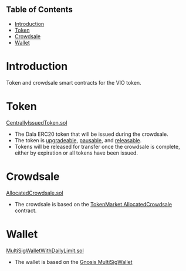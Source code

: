## Table of Contents
* [Introduction](#introduction)
* [Token](#token)
* [Crowdsale](#crowdsale)
* [Wallet](#wallet)

# Introduction
Token and crowdsale smart contracts for the VIO token.

# Token
[CentrallyIssuedToken.sol](https://github.com/GetDala/dala-smart-contracts/blob/master/contracts/CentrallyIssuedToken.sol)
* The Dala ERC20 token that will be issued during the crowdsale. 
* The token is [upgradeable](https://github.com/GetDala/dala-smart-contracts/blob/master/contracts/UpgradeableToken.sol), [pausable](https://github.com/GetDala/dala-smart-contracts/blob/master/contracts/PausableToken.sol), and [releasable](https://github.com/GetDala/dala-smart-contracts/blob/master/contracts/ReleasableToken.sol). 
* Tokens will be released for transfer once the crowdsale is complete, either by expiration or all tokens have been issued.

# Crowdsale
[AllocatedCrowdsale.sol](https://github.com/GetDala/dala-smart-contracts/blob/master/contracts/AllocatedCrowdsale.sol)
* The crowdsale is based on the [TokenMarket AllocatedCrowdsale](https://github.com/TokenMarketNet/ico/blob/master/contracts/AllocatedCrowdsale.sol) contract.

# Wallet
[MultiSigWalletWithDailyLimit.sol](https://github.com/GetDala/dala-smart-contracts/blob/master/contracts/MultiSigWalletWithDailyLimit.sol)
* The wallet is based on the [Gnosis MultiSigWallet](https://github.com/gnosis/MultiSigWallet/blob/master/contracts/MultiSigWalletWithDailyLimit.sol)
